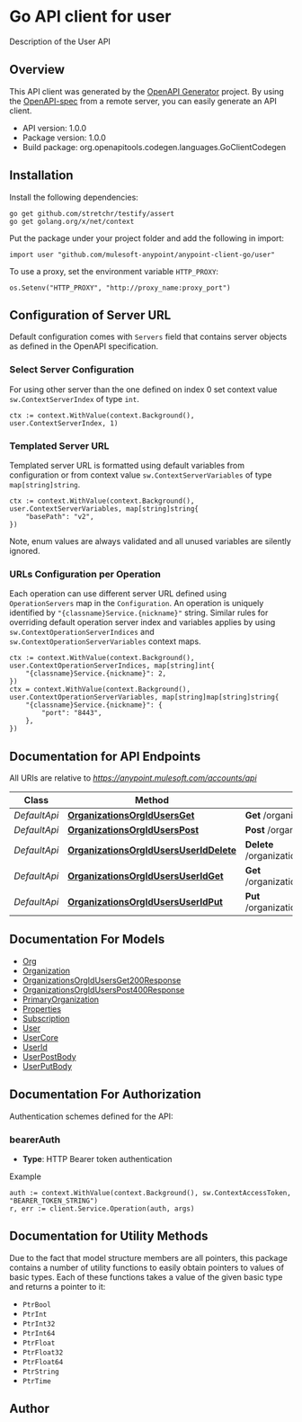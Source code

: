 # Go API client for user

Description of the User API

## Overview
This API client was generated by the [OpenAPI Generator](https://openapi-generator.tech) project.  By using the [OpenAPI-spec](https://www.openapis.org/) from a remote server, you can easily generate an API client.

- API version: 1.0.0
- Package version: 1.0.0
- Build package: org.openapitools.codegen.languages.GoClientCodegen

## Installation

Install the following dependencies:

```shell
go get github.com/stretchr/testify/assert
go get golang.org/x/net/context
```

Put the package under your project folder and add the following in import:

```golang
import user "github.com/mulesoft-anypoint/anypoint-client-go/user"
```

To use a proxy, set the environment variable `HTTP_PROXY`:

```golang
os.Setenv("HTTP_PROXY", "http://proxy_name:proxy_port")
```

## Configuration of Server URL

Default configuration comes with `Servers` field that contains server objects as defined in the OpenAPI specification.

### Select Server Configuration

For using other server than the one defined on index 0 set context value `sw.ContextServerIndex` of type `int`.

```golang
ctx := context.WithValue(context.Background(), user.ContextServerIndex, 1)
```

### Templated Server URL

Templated server URL is formatted using default variables from configuration or from context value `sw.ContextServerVariables` of type `map[string]string`.

```golang
ctx := context.WithValue(context.Background(), user.ContextServerVariables, map[string]string{
	"basePath": "v2",
})
```

Note, enum values are always validated and all unused variables are silently ignored.

### URLs Configuration per Operation

Each operation can use different server URL defined using `OperationServers` map in the `Configuration`.
An operation is uniquely identified by `"{classname}Service.{nickname}"` string.
Similar rules for overriding default operation server index and variables applies by using `sw.ContextOperationServerIndices` and `sw.ContextOperationServerVariables` context maps.

```golang
ctx := context.WithValue(context.Background(), user.ContextOperationServerIndices, map[string]int{
	"{classname}Service.{nickname}": 2,
})
ctx = context.WithValue(context.Background(), user.ContextOperationServerVariables, map[string]map[string]string{
	"{classname}Service.{nickname}": {
		"port": "8443",
	},
})
```

## Documentation for API Endpoints

All URIs are relative to *https://anypoint.mulesoft.com/accounts/api*

Class | Method | HTTP request | Description
------------ | ------------- | ------------- | -------------
*DefaultApi* | [**OrganizationsOrgIdUsersGet**](docs/DefaultApi.md#organizationsorgidusersget) | **Get** /organizations/{orgId}/users | 
*DefaultApi* | [**OrganizationsOrgIdUsersPost**](docs/DefaultApi.md#organizationsorgiduserspost) | **Post** /organizations/{orgId}/users | 
*DefaultApi* | [**OrganizationsOrgIdUsersUserIdDelete**](docs/DefaultApi.md#organizationsorgidusersuseriddelete) | **Delete** /organizations/{orgId}/users/{userId} | 
*DefaultApi* | [**OrganizationsOrgIdUsersUserIdGet**](docs/DefaultApi.md#organizationsorgidusersuseridget) | **Get** /organizations/{orgId}/users/{userId} | 
*DefaultApi* | [**OrganizationsOrgIdUsersUserIdPut**](docs/DefaultApi.md#organizationsorgidusersuseridput) | **Put** /organizations/{orgId}/users/{userId} | 


## Documentation For Models

 - [Org](docs/Org.md)
 - [Organization](docs/Organization.md)
 - [OrganizationsOrgIdUsersGet200Response](docs/OrganizationsOrgIdUsersGet200Response.md)
 - [OrganizationsOrgIdUsersPost400Response](docs/OrganizationsOrgIdUsersPost400Response.md)
 - [PrimaryOrganization](docs/PrimaryOrganization.md)
 - [Properties](docs/Properties.md)
 - [Subscription](docs/Subscription.md)
 - [User](docs/User.md)
 - [UserCore](docs/UserCore.md)
 - [UserId](docs/UserId.md)
 - [UserPostBody](docs/UserPostBody.md)
 - [UserPutBody](docs/UserPutBody.md)


## Documentation For Authorization


Authentication schemes defined for the API:
### bearerAuth

- **Type**: HTTP Bearer token authentication

Example

```golang
auth := context.WithValue(context.Background(), sw.ContextAccessToken, "BEARER_TOKEN_STRING")
r, err := client.Service.Operation(auth, args)
```


## Documentation for Utility Methods

Due to the fact that model structure members are all pointers, this package contains
a number of utility functions to easily obtain pointers to values of basic types.
Each of these functions takes a value of the given basic type and returns a pointer to it:

* `PtrBool`
* `PtrInt`
* `PtrInt32`
* `PtrInt64`
* `PtrFloat`
* `PtrFloat32`
* `PtrFloat64`
* `PtrString`
* `PtrTime`

## Author



